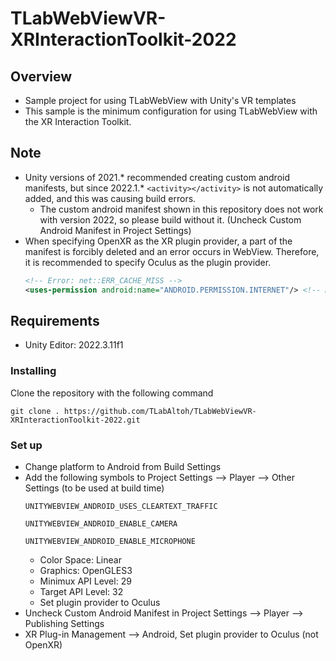 # TLabWebViewVR-XRInteractionToolkit-2022

## Overview
- Sample project for using TLabWebView with Unity's VR templates
- This sample is the minimum configuration for using TLabWebView with the XR Interaction Toolkit.

## Note
- Unity versions of 2021.* recommended creating custom android manifests, but since 2022.1.* ``` <activity></activity> ``` is not automatically added, and this was causing build errors.
	- The custom android manifest shown in this repository does not work with version 2022, so please build without it. (Uncheck Custom Android Manifest in Project Settings)
- When specifying OpenXR as the XR plugin provider, a part of the manifest is forcibly deleted and an error occurs in WebView. Therefore, it is recommended to specify Oculus as the plugin provider.
	```xml
	<!-- Error: net::ERR_CACHE_MISS -->
	<uses-permission android:name="ANDROID.PERMISSION.INTERNET"/> <!-- Missing !! -->
	```

## Requirements
- Unity Editor: 2022.3.11f1

### Installing
Clone the repository with the following command
```
git clone . https://github.com/TLabAltoh/TLabWebViewVR-XRInteractionToolkit-2022.git
```

### Set up
- Change platform to Android from Build Settings  
- Add the following symbols to Project Settings --> Player --> Other Settings (to be used at build time)  
	```
	UNITYWEBVIEW_ANDROID_USES_CLEARTEXT_TRAFFIC
	```
	```
	UNITYWEBVIEW_ANDROID_ENABLE_CAMERA
	```
	```
	UNITYWEBVIEW_ANDROID_ENABLE_MICROPHONE
	```
	- Color Space: Linear
	- Graphics: OpenGLES3
	- Minimux API Level: 29 
	- Target API Level: 32
	- Set plugin provider to Oculus
- Uncheck Custom Android Manifest in Project Settings --> Player --> Publishing Settings
- XR Plug-in Management --> Android, Set plugin provider to Oculus (not OpenXR)